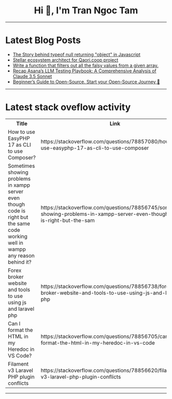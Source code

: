 <h1 align="center">Hi 👋, I'm Tran Ngoc Tam</h1>

---

# Latest Blog Posts 
<!-- BLOG-POST-LIST:START -->
- [The Story behind typeof null returning &quot;object&quot; in Javascript](https://dev.to/surjoyday_kt/the-story-behind-typeof-null-returning-object-in-javascript-2287)
- [Stellar ecosystem architect for Qaori.coop project](https://dev.to/roshoshin/stellar-ecosystem-architect-for-qaoricoop-project-23oe)
- [Write a function that filters out all the falsy values from a given array.](https://dev.to/ajaymarathe/create-a-function-which-will-remove-all-the-falsy-values-from-given-array-1ilf)
- [Recap Asana’s LLM Testing Playbook: A Comprehensive Analysis of Claude 3.5 Sonnet](https://dev.to/agagag/recap-asanas-llm-testing-playbook-a-comprehensive-analysis-of-claude-35-sonnet-46ll)
- [Beginner’s Guide to Open-Source. Start your Open-Source Journey 🚀](https://dev.to/jfmartinz/beginners-guide-to-open-source-start-your-open-source-journey-470l)
<!-- BLOG-POST-LIST:END -->

---

# Latest stack oveflow activity
<table>
  <tr><th>Title</th><th>Link</th></tr>
  <!-- STACKOVERFLOW:START --><tr><td>How to use EasyPHP 17 as CLI to use Composer?</td><td>https://stackoverflow.com/questions/78857080/how-to-use-easyphp-17-as-cli-to-use-composer</td></tr><tr><td>Sometimes showing problems in xampp server even though code is right but the same code working well in wampp any reason behind it?</td><td>https://stackoverflow.com/questions/78856745/sometimes-showing-problems-in-xampp-server-even-though-code-is-right-but-the-sam</td></tr><tr><td>Forex broker website and tools to use using js and laravel php</td><td>https://stackoverflow.com/questions/78856738/forex-broker-website-and-tools-to-use-using-js-and-laravel-php</td></tr><tr><td>Can I format the HTML in my Heredoc in VS Code?</td><td>https://stackoverflow.com/questions/78856705/can-i-format-the-html-in-my-heredoc-in-vs-code</td></tr><tr><td>Filament v3 Laravel PHP plugin conflicts</td><td>https://stackoverflow.com/questions/78856620/filament-v3-laravel-php-plugin-conflicts</td></tr><!-- STACKOVERFLOW:END -->
</table>

---


